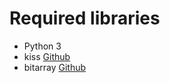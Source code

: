# Required libraries

* Python 3
* kiss [Github](https://github.com/ampledata/kiss)
* bitarray [Github](https://github.com/ilanschnell/bitarray)
